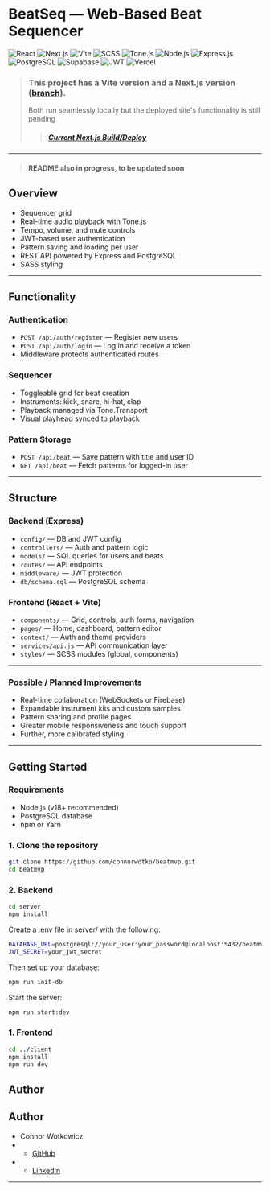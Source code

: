 # BeatSeq — Web-Based Beat Sequencer


![React](https://img.shields.io/badge/React-61DAFB?style=for-the-badge&logo=react&logoColor=white)
![Next.js](https://img.shields.io/badge/Next.js-000?style=for-the-badge&logo=next.js&logoColor=white)
![Vite](https://img.shields.io/badge/Vite-646CFF?style=for-the-badge&logo=vite&logoColor=white)
![SCSS](https://img.shields.io/badge/SCSS-cc6699?style=for-the-badge&logo=sass&logoColor=white)
![Tone.js](https://img.shields.io/badge/Tone.js-ff7373?style=for-the-badge)
![Node.js](https://img.shields.io/badge/Node.js-339933?style=for-the-badge&logo=nodedotjs&logoColor=white)
![Express.js](https://img.shields.io/badge/Express.js-000?style=for-the-badge&logo=express&logoColor=white)
![PostgreSQL](https://img.shields.io/badge/PostgreSQL-316192?style=for-the-badge&logo=postgresql&logoColor=white)
![Supabase](https://img.shields.io/badge/Supabase-3ECF8E?style=for-the-badge&logo=supabase&logoColor=white)
![JWT](https://img.shields.io/badge/JWT-000?style=for-the-badge&logo=jsonwebtokens&logoColor=white)
![Vercel](https://img.shields.io/badge/Vercel-000?style=for-the-badge&logo=vercel&logoColor=white)

> ### This project has a Vite version and a Next.js version ([branch](https://github.com/connorwotkowicz/BeatSeq/tree/next)).
> Both run seamlessly locally but the deployed site's functionality is still pending 
> > ##### [Current Next.js Build/Deploy](https://beatseq.vercel.app)





---
> #### README also in progress, to be updated soon




## Overview

- Sequencer grid
- Real-time audio playback with Tone.js
- Tempo, volume, and mute controls
- JWT-based user authentication
- Pattern saving and loading per user
- REST API powered by Express and PostgreSQL
- SASS styling 

---

## Functionality

### Authentication

- `POST /api/auth/register` — Register new users
- `POST /api/auth/login` — Log in and receive a token
- Middleware protects authenticated routes

### Sequencer

- Toggleable grid for beat creation
- Instruments: kick, snare, hi-hat, clap
- Playback managed via Tone.Transport
- Visual playhead synced to playback

### Pattern Storage

- `POST /api/beat` — Save pattern with title and user ID
- `GET /api/beat` — Fetch patterns for logged-in user

---

## Structure

### Backend (Express)

- `config/` — DB and JWT config
- `controllers/` — Auth and pattern logic
- `models/` — SQL queries for users and beats
- `routes/` — API endpoints
- `middleware/` — JWT protection
- `db/schema.sql` — PostgreSQL schema

### Frontend (React + Vite)

- `components/` — Grid, controls, auth forms, navigation
- `pages/` — Home, dashboard, pattern editor
- `context/` — Auth and theme providers
- `services/api.js` — API communication layer
- `styles/` — SCSS modules (global, components)

---

### Possible / Planned Improvements

- Real-time collaboration (WebSockets or Firebase)
- Expandable instrument kits and custom samples
- Pattern sharing and profile pages
- Greater mobile responsiveness and touch support
- Further, more calibrated styling 

---


## Getting Started

### Requirements

- Node.js (v18+ recommended)
- PostgreSQL database
- npm or Yarn

### 1. Clone the repository

```bash
git clone https://github.com/connorwotko/beatmvp.git
cd beatmvp
```


### 2. Backend
```bash
cd server
npm install
```
Create a .env file in server/ with the following:
```bash
DATABASE_URL=postgresql://your_user:your_password@localhost:5432/beatmvp
JWT_SECRET=your_jwt_secret
```
Then set up your database:
```bash
npm run init-db
```

Start the server:
``` bash
npm run start:dev
```

### 1. Frontend
```bash
cd ../client
npm install
npm run dev
```


## Author

## Author

- Connor Wotkowicz
- - [GitHub](https://github.com/connorwotkowicz)
- - [LinkedIn](https://www.linkedin.com/in/wotkowicz)


---

